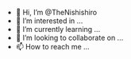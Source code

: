 - 👋 Hi, I’m @TheNishishiro
- 👀 I’m interested in ...
- 🌱 I’m currently learning ...
- 💞️ I’m looking to collaborate on ...
- 📫 How to reach me ...

<!---
TheNishishiro/TheNishishiro is a ✨ special ✨ repository because its `README.md` (this file) appears on your GitHub profile.
You can click the Preview link to take a look at your changes.
--->
